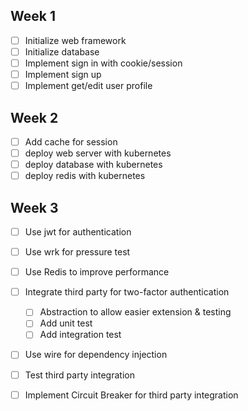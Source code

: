 ## Week 1
- [ ] Initialize web framework
- [ ] Initialize database
- [ ] Implement sign in with cookie/session
- [ ] Implement sign up
- [ ] Implement get/edit user profile

## Week 2
- [ ] Add cache for session
- [ ] deploy web server with kubernetes
- [ ] deploy database with kubernetes
- [ ] deploy redis with kubernetes

## Week 3
- [ ] Use jwt for authentication
- [ ] Use wrk for pressure test
- [ ] Use Redis to improve performance

- [ ] Integrate third party for two-factor authentication
  - [ ] Abstraction to allow easier extension & testing
  - [ ] Add unit test
  - [ ] Add integration test
- [ ] Use wire for dependency injection
- [ ] Test third party integration
- [ ] Implement Circuit Breaker for third party integration